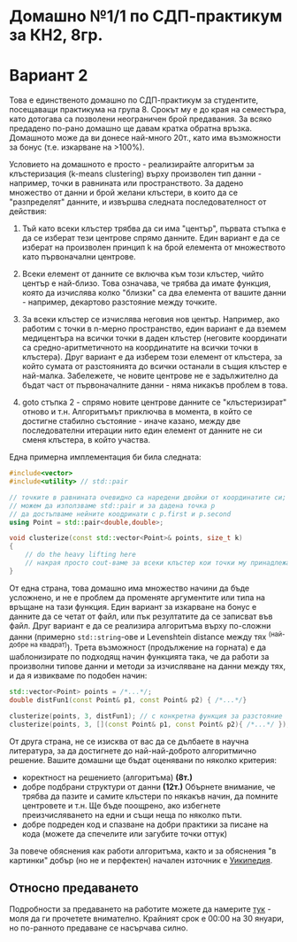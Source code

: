 # Домашно №1/1 по СДП-практикум за КН2, 8гр.
# Вариант 2
Това е единственото домашно по СДП-практикум за студентите, посещаващи практикума на група 8. Срокът му е до края на семестъра, като дотогава са позволени неограничен брой предавания. За всяко предадено по-рано домашно ще давам кратка обратна връзка. Домашното може да ви донесе най-много 20т., като има възможности за бонус (т.е. изкарване на >100%).

Условието на домашното е просто - реализирайте алгоритъм за клъстеризация (k-means clustering) върху произволен тип данни - например, точки в равнината или пространството. За дадено множество от данни и брой желани клъстери, в които да се "разпределят" данните, и извършва следната последователност от действия:

1. Тъй като всеки клъстер трябва да си има "център", първата стъпка е да се изберат тези центрове спрямо данните. Един вариант е да се изберат на произволен принцип k на брой елемента от множеството като първоначални центрове.

2. Всеки елемент от данните се включва към този клъстер, чийто център е най-близо. Това означава, че трябва да имате функция, която да изчислява колко "близки" са два елемента от вашите данни - например, декартово разстояние между точките.

3. За всеки клъстер се изчислява неговия нов център. Например, ако работим с точки в n-мерно пространство, един вариант е да вземем медицентъра на всички точки в даден клъстер (неговите координати са средно-аритметичното на координатите на всички точки в клъстера). Друг вариант е да изберем този елемент от клъстера, за който сумата от разстоянията до всички останали в същия клъстер е най-малка. Забележете, че новите центрове не е задължително да бъдат част от първоначалните данни - няма никакъв проблем в това.

4. goto стъпка 2 - спрямо новите центрове данните се "клъстеризират" отново и т.н. Алгоритъмът приключва в момента, в който се достигне стабилно състояние - иначе казано, между две последователни итерации нито един елемент от данните не си сменя клъстера, в който участва.

Една примерна имплементация би била следната:

```c++
#include<vector>
#include<utility> // std::pair

// точките в равнината очевидно са наредени двойки от координатите си;
// можем да използваме std::pair и за дадена точка p
// да достъпваме нейните коодринати с p.first и p.second
using Point = std::pair<double,double>;

void clusterize(const std::vector<Point>& points, size_t k)
{
    // do the heavy lifting here
    // накрая просто cout-ваме за всеки клъстер кои точки му принадлежат
}
```

От една страна, това домашно има множество начини да бъде усложнено, и не е проблем да променяте аргументите или типа на връщане на тази функция. Един вариант за изкарване на бонус е данните да се четат от файл, или пък резултатите да се записват във файл. Друг вариант е да се реализира алгоритъма върху по-сложни данни (примерно `std::string`-ове и Levenshtein distance между тях <sup>(най-добре на квадрат)</sup>). Трета възможност (продължение на горната) е да шаблонизирате по подходящ начин функцията така, че да работи за произволни типове данни и методи за изчисляване на данни между тях, и да я извикваме по подобен начин:

```c++
std::vector<Point> points = /*...*/;
double distFun1(const Point& p1, const Point& p2) { /*...*/}

clusterize(points, 3, distFun1); // с конкретна функция за разстояние
clusterize(points, 3, [](const Point& p1, const Point& p2){ /*...*/ }); // lambda
```

От друга страна, не се изисква от вас да се дълбаете в научна литература, за да достигнете до най-най-доброто алгоритмично решение. Вашите домашни ще бъдат оценявани по няколко критерия:
- коректност на решението (алгоритъма) **(8т.)**
- добре подбрани структури от данни **(12т.)** Обърнете внимание, че трябва да пазите и самите клъстери по някакъв начин, да помните центровете и т.н. Ще бъде поощрено, ако избегнете преизчисляването на едни и същи неща по няколко пъти.
- добре подреден код и спазване на добри практики за писане на кода (можете да спечелите или загубите точки оттук)

За повече обяснения как работи алгоритъма, както и за обяснения "в картинки" добър (но не и перфектен) начален източник е [Уикипедия](https://en.wikipedia.org/wiki/K-means_clustering).

## Относно предаването
Подробности за предаването на работите можете да намерите [тук](https://learn.fmi.uni-sofia.bg/mod/assign/view.php?id=78297) - моля да ги прочетете внимателно. Крайният срок е 00:00 на 30 януари, но по-ранното предаване се насърчава силно.
